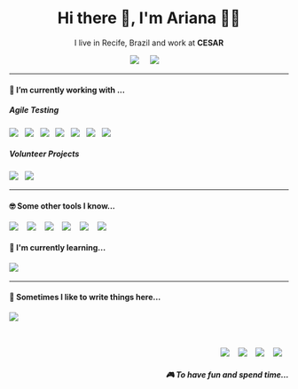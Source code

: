 <h1 align='center'> Hi there 👋, I'm Ariana  👩‍💻 </h1>

<p align='center'>
  I live in Recife, Brazil and work at <b>CESAR</b> 
</p>

<p align='center'>
  <a href="https://www.linkedin.com/in/ariana-lima-48bb98170/"><img src="https://img.shields.io/badge/linkedin-%230077B5.svg?&style=for-the-badge&logo=linkedin&logoColor=white" /></a>&nbsp;&nbsp;&nbsp;&nbsp;
  <a href="mailto:arianalimaguimaraes@gmail.com?subject=Contato%20profissional"><img src="https://img.shields.io/badge/gmail-%23D14836.svg?&style=for-the-badge&logo=gmail&logoColor=white" /></a>&nbsp;&nbsp;&nbsp;&nbsp;

</p>


<hr>


<!--
**StefanyVasc/StefanyVasc** is a ✨ _special_ ✨ repository because its `README.md` (this file) appears on your GitHub profile.

Here are some ideas to get you started:

- 🔭 I’m currently working on ...
- 🌱 I’m currently learning ...
- 👯 I’m looking to collaborate on ...
- 🤔 I’m looking for help with ...
- 💬 Ask me about ...
- 📫 How to reach me: ...
- 😄 Pronouns: ...
- ⚡ Fun fact: ...
-->




<h4> 🔭 I’m currently working with ...</h4>


<h5> Agile Testing</h5>
<p >
  <img src="https://img.shields.io/badge/google%20sheets%20-%230F9D58.svg?&style=for-the-badge&logo=google-sheets&logoColor=white" />&nbsp;&nbsp;
  <img src="https://img.shields.io/badge/postman%20-%23FF6C37.svg?&style=for-the-badge&logo=postman&logoColor=white" />&nbsp;&nbsp;
  <img src="https://img.shields.io/badge/python%20-%233776AB.svg?&style=for-the-badge&logo=python&logoColor=white" />&nbsp;&nbsp;
  <img src="https://img.shields.io/badge/git%20-%23F05032.svg?&style=for-the-badge&logo=git&logoColor=white" />&nbsp;&nbsp;
  <img src="https://img.shields.io/badge/jira%20-%230052CC.svg?&style=for-the-badge&logo=jira&logoColor=white" />&nbsp;&nbsp;
  <img src="https://img.shields.io/badge/jenkins%20-%23D24939.svg?&style=for-the-badge&logo=jenkins&logoColor=white" />&nbsp;&nbsp;
  <img src="https://img.shields.io/badge/docker%20-%232496ED.svg?&style=for-the-badge&logo=docker&logoColor=white" />&nbsp;&nbsp;
</p>


<h5>Volunteer Projects</h5>
<p >
  <img src="https://img.shields.io/badge/python%20-%233776AB.svg?&style=for-the-badge&logo=python&logoColor=white" />&nbsp;&nbsp;
  <img src="https://img.shields.io/badge/google%20sheets%20-%230F9D58.svg?&style=for-the-badge&logo=google-sheets&logoColor=white" />&nbsp;&nbsp;
</p>

<hr>

<h4>🤓 Some other tools I know...</h4>
<p >
  <img src="https://img.shields.io/badge/pycharm%20-%23000000.svg?&style=for-the-badge&logo=pycharm&logoColor=white" />&nbsp;&nbsp;&nbsp;
  <img src="https://img.shields.io/badge/vscode%20-%23007ACC.svg?&style=for-the-badge&logo=vscode&logoColor=white" />&nbsp;&nbsp;&nbsp;
  <img src="https://img.shields.io/badge/android%20-%233DDC84.svg?&style=for-the-badge&logo=android&logoColor=white" />&nbsp;&nbsp;&nbsp;
  <img src="https://img.shields.io/badge/android%20studio%20-%233DDC84.svg?&style=for-the-badge&logo=android-studio&logoColor=white" />&nbsp;&nbsp;&nbsp;
  <img src="https://img.shields.io/badge/java%20-%23007396.svg?&style=for-the-badge&logo=java&logoColor=white" />&nbsp;&nbsp;&nbsp;
  <img src="https://img.shields.io/badge/microsoft%20office%20-%23D83B01.svg?&style=for-the-badge&logo=microsoft-office&logoColor=white" />&nbsp;&nbsp;&nbsp;

</p>

<h4>🌱 I'm currently learning...</h4>
<p >
  <img src="https://img.shields.io/badge/flutter%20-%2302569B.svg?&style=for-the-badge&logo=flutter&logoColor=white" />&nbsp;&nbsp;&nbsp;
</p>

<hr>

<p align='right'>
<h4>💬 Sometimes I like to write things here...</h4>
  <a href="https://medium.com/@arianalimaguimaraes"><img src="https://img.shields.io/badge/medium-%2312100E.svg?&style=for-the-badge&logo=medium&logoColor=white" /></a>&nbsp;&nbsp;&nbsp;
</p>


<br>
<p align="right">
  <img src="https://img.shields.io/badge/netflix-%23E50914.svg?&style=for-the-badge&logo=netflix&logoColor=white" /></a>&nbsp;&nbsp;&nbsp;
  <img src="https://img.shields.io/badge/kindle-%23FF9900.svg?&style=for-the-badge&logo=amazon&logoColor=white" /></a>&nbsp;&nbsp;&nbsp;
  <img src="https://img.shields.io/badge/spotify-%231ED760.svg?&style=for-the-badge&logo=spotify&logoColor=white" /></a>&nbsp;&nbsp;&nbsp;
  <img src="https://img.shields.io/badge/Steam-%23000000.svg?&style=for-the-badge&logo=steam&logoColor=white" /></a>&nbsp;&nbsp;&nbsp;
  <h5 align="right">🎮 To have fun and spend time...</h5>
</p>



